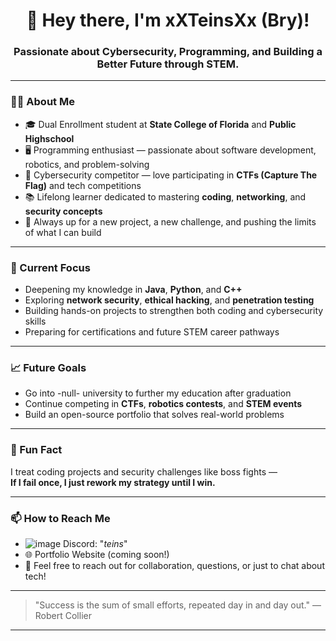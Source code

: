 <h1 align="center">👋 Hey there, I'm xXTeinsXx (Bry)!</h1>
<h3 align="center">Passionate about Cybersecurity, Programming, and Building a Better Future through STEM.</h3>

---

### 👨‍💻 About Me

- 🎓 Dual Enrollment student at **State College of Florida** and **Public Highschool**
- 🖥️ Programming enthusiast — passionate about software development, robotics, and problem-solving  
- 🔐 Cybersecurity competitor — love participating in **CTFs (Capture The Flag)** and tech competitions   
- 📚 Lifelong learner dedicated to mastering **coding**, **networking**, and **security concepts**  
- 🚀 Always up for a new project, a new challenge, and pushing the limits of what I can build  

---

### 🧠 Current Focus

- Deepening my knowledge in **Java**, **Python**, and **C++**
- Exploring **network security**, **ethical hacking**, and **penetration testing**
- Building hands-on projects to strengthen both coding and cybersecurity skills
- Preparing for certifications and future STEM career pathways

---

### 📈 Future Goals

- Go into -null- university to further my education after graduation
- Continue competing in **CTFs**, **robotics contests**, and **STEM events**
- Build an open-source portfolio that solves real-world problems

---

### 💬 Fun Fact

I treat coding projects and security challenges like boss fights —  
**If I fail once, I just rework my strategy until I win.**

---

### 📫 How to Reach Me

- ![image](https://github.com/user-attachments/assets/645ceab7-34ff-401d-9200-320600e27553) Discord: "_teins_"
- 🌐 Portfolio Website (coming soon!)
- 💬 Feel free to reach out for collaboration, questions, or just to chat about tech!

---

> "Success is the sum of small efforts, repeated day in and day out." — Robert Collier

---
